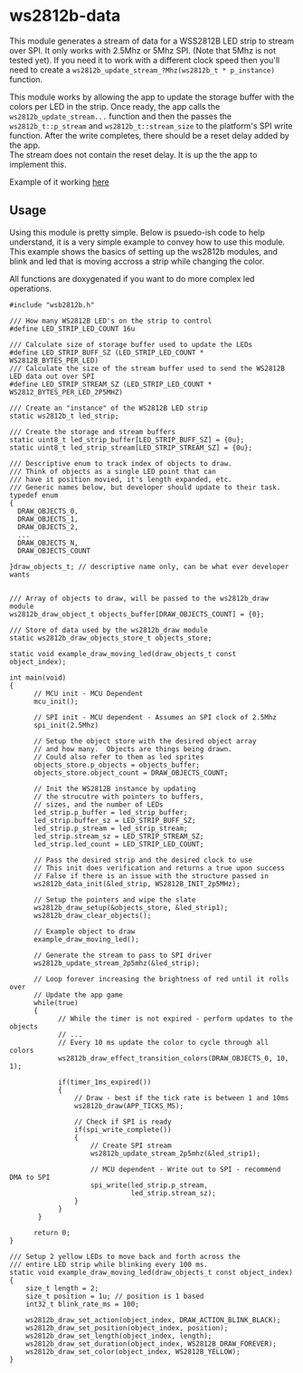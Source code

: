 # ws2812b-data
This module generates a stream of data for a WSS2812B LED strip to stream over SPI.
It only works with 2.5Mhz or 5Mhz SPI.  (Note that 5Mhz is not tested yet).
If you need it to work with a different clock speed then you'll need to create a 
``` ws2812b_update_stream_?Mhz(ws2812b_t * p_instance) ``` function.

This module works by allowing the app to update the storage buffer with the colors per LED in the strip.
Once ready, the app calls the ```ws2812b_update_stream...``` function and then the passes the 
```ws2812b_t::p_stream``` and ```ws2812b_t::stream_size``` to the platform's SPI write function.
After the write completes, there should be a reset delay added by the app.  
The stream does not contain the reset delay.  It is up the the app to implement this.

Example of it working [here](https://www.youtube.com/watch?v=ARf2NLlesRc)

## Usage
Using this module is pretty simple.  Below is psuedo-ish code to help understand, it is a very simple example to convey how to use this module.  This example shows the basics of setting up the ws2812b modules, and blink and led that is moving accross a strip while changing the color.

All functions are doxygenated if you want to do more complex led operations.

```
#include "wsb2812b.h"

/// How many WS2812B LED's on the strip to control
#define LED_STRIP_LED_COUNT 16u

/// Calculate size of storage buffer used to update the LEDs
#define LED_STRIP_BUFF_SZ (LED_STRIP_LED_COUNT * WS2812B_BYTES_PER_LED)
/// Calculate the size of the stream buffer used to send the WS2812B LED data out over SPI
#define LED_STRIP_STREAM_SZ (LED_STRIP_LED_COUNT * WS2812_BYTES_PER_LED_2P5MHZ)

/// Create an "instance" of the WS2812B LED strip
static ws2812b_t led_strip;

/// Create the storage and stream buffers
static uint8_t led_strip_buffer[LED_STRIP_BUFF_SZ] = {0u};
static uint8_t led_strip_stream[LED_STRIP_STREAM_SZ] = {0u};

/// Descriptive enum to track index of objects to draw.
/// Think of objects as a single LED point that can
/// have it position movied, it's length expanded, etc.
/// Generic names below, but developer should update to their task.
typedef enum
{
  DRAW_OBJECTS_0,
  DRAW_OBJECTS_1,
  DRAW_OBJECTS_2,
  ...
  DRAW_OBJECTS_N,
  DRAW_OBJECTS_COUNT

}draw_objects_t; // descriptive name only, can be what ever developer wants


/// Array of objects to draw, will be passed to the ws2812b_draw module
ws2812b_draw_object_t objects_buffer[DRAW_OBJECTS_COUNT] = {0};

/// Store of data used by the ws2812b_draw module
static ws2812b_draw_objects_store_t objects_store;

static void example_draw_moving_led(draw_objects_t const object_index);

int main(void)
{
      // MCU init - MCU Dependent
      mcu_init();
      
      // SPI init - MCU dependent - Assumes an SPI clock of 2.5Mhz
      spi_init(2.5Mhz)
    
      // Setup the object store with the desired object array
      // and how many.  Objects are things being drawn.
      // Could also refer to them as led sprites
      objects_store.p_objects = objects_buffer;
      objects_store.object_count = DRAW_OBJECTS_COUNT;
    
      // Init the WS2812B instance by updating 
      // the strucutre with pointers to buffers, 
      // sizes, and the number of LEDs
      led_strip.p_buffer = led_strip_buffer;
      led_strip.buffer_sz = LED_STRIP_BUFF_SZ;
      led_strip.p_stream = led_strip_stream;
      led_strip.stream_sz = LED_STRIP_STREAM_SZ;
      led_strip.led_count = LED_STRIP_LED_COUNT;
    
      // Pass the desired strip and the desired clock to use
      // This init does verification and returns a true upon success
      // False if there is an issue with the structure passed in
      ws2812b_data_init(&led_strip, WS2812B_INIT_2p5MHz);
    
      // Setup the pointers and wipe the slate
      ws2812b_draw_setup(&objects_store, &led_strip1);
      ws2812b_draw_clear_objects();
      
      // Example object to draw
      example_draw_moving_led();
      
      // Generate the stream to pass to SPI driver
      ws2812b_update_stream_2p5mhz(&led_strip);
      
      // Loop forever increasing the brightness of red until it rolls over
      // Update the app game
      while(true)
      {
            // While the timer is not expired - perform updates to the objects
            // ...
            // Every 10 ms update the color to cycle through all colors
            ws2812b_draw_effect_transition_colors(DRAW_OBJECTS_0, 10, 1);
      
            if(timer_1ms_expired())
            {
                // Draw - best if the tick rate is between 1 and 10ms
                ws2812b_draw(APP_TICKS_MS);
    
                // Check if SPI is ready
                if(spi_write_complete())
                {
                    // Create SPI stream
                    ws2812b_update_stream_2p5mhz(&led_strip1);
    
                    // MCU dependent - Write out to SPI - recommend DMA to SPI
                    spi_write(led_strip.p_stream,
                              led_strip.stream_sz);
                }
            }
       }
      
      return 0;
}

/// Setup 2 yellow LEDs to move back and forth across the 
/// entire LED strip while blinking every 100 ms.
static void example_draw_moving_led(draw_objects_t const object_index)
{
    size_t length = 2;
    size_t position = 1u; // position is 1 based
    int32_t blink_rate_ms = 100;
    
    ws2812b_draw_set_action(object_index, DRAW_ACTION_BLINK_BLACK);
    ws2812b_draw_set_position(object_index, position);
    ws2812b_draw_set_length(object_index, length);
    ws2812b_draw_set_duration(object_index, WS2812B_DRAW_FOREVER);
    ws2812b_draw_set_color(object_index, WS2812B_YELLOW);
}
```


